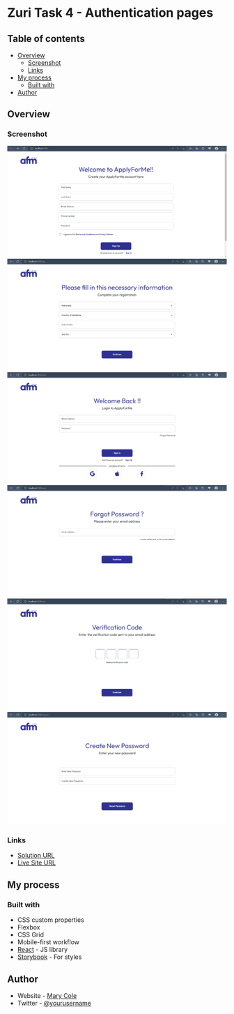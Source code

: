 # Zuri Task 4 - Authentication pages

## Table of contents

- [Overview](#overview)
  - [Screenshot](#screenshot)
  - [Links](#links)
- [My process](#my-process)
  - [Built with](#built-with)
- [Author](#author)

## Overview
### Screenshot

![](./src/images/page3.png)
![](./src/images/page4.png)
![](./src/images/page5.png)
![](./src/images/page6.png)
![](./src/images/page7.png)
![](./src/images/page8.png)

### Links

- [Solution URL](https://your-solution-url.com)
- [Live Site URL](https://velvety-puppy-ef78c1.netlify.app/)

## My process

### Built with

- CSS custom properties
- Flexbox
- CSS Grid
- Mobile-first workflow
- [React](https://reactjs.org/) - JS library
- [Storybook](https://storybook.js.org/) - For styles

## Author

- Website - [Mary Cole](https://velvety-puppy-ef78c1.netlify.app/)
- Twitter - [@yourusername](https://www.twitter.com/yourusername)

